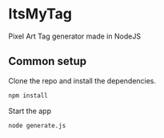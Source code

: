 # ItsMyTag
Pixel Art Tag generator made in NodeJS

## Common setup

Clone the repo and install the dependencies.

```bash
npm install
```

Start the app

```bash
node generate.js
```
